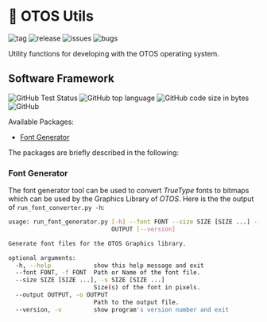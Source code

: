 # :wrench: OTOS Utils 
![tag](https://img.shields.io/github/v/tag/SebastianOberschwendtner/otos-utils?color=green)
![release](https://img.shields.io/github/v/release/SebastianOberschwendtner/otos-utils?color=green)
![issues](https://img.shields.io/github/issues-raw/SebastianOberschwendtner/otos-utils)
![bugs](https://img.shields.io/github/issues/SebastianOberschwendtner/otos-utils/bug?color=red)

Utility functions for developing with the OTOS operating system.


## Software Framework
![GitHub Test Status](https://img.shields.io/github/workflow/status/SebastianOberschwendtner/otos-utils/Unit%20Test?label=test)
![GitHub top language](https://img.shields.io/github/languages/top/SebastianOberschwendtner/otos-utils?color=brightgreen)
![GitHub code size in bytes](https://img.shields.io/github/languages/code-size/SebastianOberschwendtner/otos-utils)
![GitHub](https://img.shields.io/github/license/SebastianOberschwendtner/otos-utils)

Available Packages:
- [Font Generator](#font-generator)

The packages are briefly described in the following:

### Font Generator
The font generator tool can be used to convert *TrueType* fonts to bitmaps which can be used by the Graphics Library of *OTOS*.
Here is the the output of `run_font_converter.py -h`:
```bash
usage: run_font_generator.py [-h] --font FONT --size SIZE [SIZE ...] --output
                             OUTPUT [--version]

Generate font files for the OTOS Graphics library.

optional arguments:
  -h, --help            show this help message and exit
  --font FONT, -f FONT  Path or Name of the font file.
  --size SIZE [SIZE ...], -s SIZE [SIZE ...]
                        Size(s) of the font in pixels.
  --output OUTPUT, -o OUTPUT
                        Path to the output file.
  --version, -v         show program's version number and exit
```